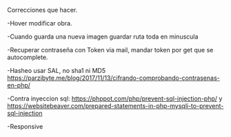 Correcciones que hacer.

-Hover modificar obra.

-Cuando guarda una nueva imagen guardar ruta toda en minuscula

-Recuperar contraseña con Token via mail, mandar token por get que se autocomplete.

-Hasheo usar SAL, no sha1 ni MD5 https://parzibyte.me/blog/2017/11/13/cifrando-comprobando-contrasenas-en-php/

-Contra inyeccion sql: https://phppot.com/php/prevent-sql-injection-php/  y  https://websitebeaver.com/prepared-statements-in-php-mysqli-to-prevent-sql-injection

-Responsive